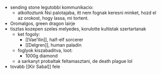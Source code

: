 - sending stone legutobbi kommunikacio:
  - atkoltoztunk Nsi palotajaba, itt nem fognak keresni minket, hozd el az orokost, hogy lassa, mi tortent.
- Oromalgos, green dragon lairje
- tisztas kozepen szeles melyedes, korulotte kultistak szertartanak
  - ket fogoly:
    - [[Vae'llin]], half-elf sorcerer
    - [[Delgren]], human paladin
  - foglyok kiszabaditva, loot:
    - 1000g diamond
  - a sarkanyt probaltak feltamasztani, de death plague lol
- tovabb [[Kir Sabal]] fele
